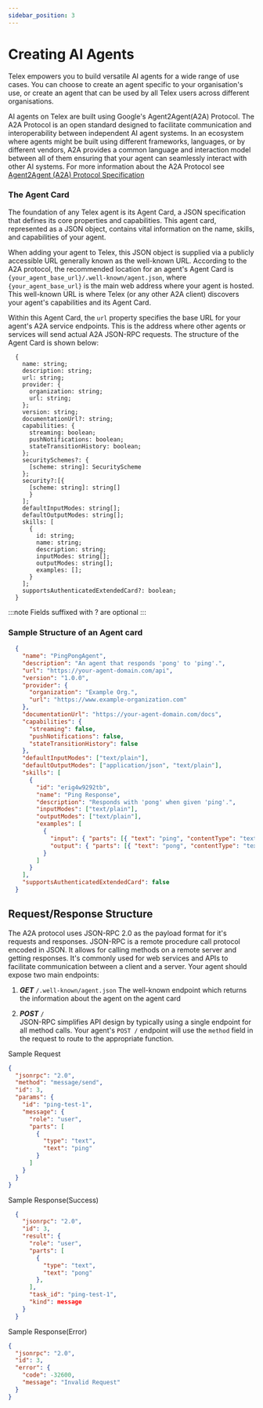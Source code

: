 ```yaml
---
sidebar_position: 3
---
```


# Creating AI Agents

Telex empowers you to build versatile AI agents for a wide range of use cases. You can choose to create an agent specific to your organisation's use, or create an agent that can be used by all Telex users across different organisations.

AI agents on Telex are built using Google's Agent2Agent(A2A) Protocol. The A2A Protocol is an open standard designed to facilitate communication and interoperability between independent AI agent systems. In an ecosystem where agents might be built using different frameworks, languages, or by different vendors, A2A provides a common language and interaction model between all of them ensuring that your agent can seamlessly interact with other AI systems. For more information about the A2A Protocol see [Agent2Agent (A2A) Protocol Specification](https://google-a2a.github.io/A2A/specification/)


### The Agent Card

The foundation of any Telex agent is its Agent Card, a JSON specification that defines its core properties and capabilities. This agent card, represented as a JSON object, contains vital information on the name, skills, and capabilities of your agent.  

When adding your agent to Telex, this JSON object is supplied via a publicly accessible URL generally known as the well-known URL. According to the A2A protocol, the recommended location for an agent's Agent Card is `{your_agent_base_url}/.well-known/agent.json`, where `{your_agent_base_url}` is the main web address where your agent is hosted. This well-known URL is where Telex (or any other A2A client) discovers your agent's capabilities and its Agent Card.  

Within this Agent Card, the `url` property specifies the base URL for your agent's A2A service endpoints. This is the address where other agents or services will send actual A2A JSON-RPC requests. The structure of the Agent Card is shown below: 

```
  {
    name: string;
    description: string;
    url: string;
    provider: {
      organization: string;
      url: string;
    };
    version: string;
    documentationUrl?: string;
    capabilities: {
      streaming: boolean;
      pushNotifications: boolean;
      stateTransitionHistory: boolean;
    };
    securitySchemes?: { 
      [scheme: string]: SecurityScheme 
    };
    security?:[{ 
      [scheme: string]: string[] 
      }
    ];
    defaultInputModes: string[];
    defaultOutputModes: string[];
    skills: [
      {
        id: string;
        name: string;
        description: string;
        inputModes: string[];
        outputModes: string[];
        examples: [];
      }
    ];
    supportsAuthenticatedExtendedCard?: boolean;
  }
```
:::note
Fields suffixed with ? are optional
:::

<!-- ### Field Definitions -->


### Sample Structure of an Agent card

```json
  {
    "name": "PingPongAgent",
    "description": "An agent that responds 'pong' to 'ping'.",
    "url": "https://your-agent-domain.com/api",
    "version": "1.0.0",
    "provider": {
      "organization": "Example Org.",
      "url": "https://www.example-organization.com"
    },
    "documentationUrl": "https://your-agent-domain.com/docs",
    "capabilities": {
      "streaming": false,
      "pushNotifications": false,
      "stateTransitionHistory": false
    },
    "defaultInputModes": ["text/plain"],
    "defaultOutputModes": ["application/json", "text/plain"],
    "skills": [
      {
        "id": "erig4w9292tb",
        "name": "Ping Response",
        "description": "Responds with 'pong' when given 'ping'.",
        "inputModes": ["text/plain"],
        "outputModes": ["text/plain"],
        "examples": [
          {
            "input": { "parts": [{ "text": "ping", "contentType": "text/plain" }] },
            "output": { "parts": [{ "text": "pong", "contentType": "text/plain" }] }
          }
        ]
      }
    ],
    "supportsAuthenticatedExtendedCard": false
  }
```

<!-- You can find more details about the agent card [here](https://google-a2a.github.io/A2A/specification/#5-agent-discovery-the-agent-card) -->


## Request/Response Structure
The A2A protocol uses JSON-RPC 2.0 as the payload format for it's requests and responses. JSON-RPC is a remote procedure call protocol encoded in JSON. It allows for calling methods on a remote server and getting responses. It's commonly used for web services and APIs to facilitate communication between a client and a server. Your agent should expose two main endpoints:

1. **_GET_** `/.well-known/agent.json` The well-known endpoint which returns the information about the agent on the agent card

2. **_POST_** `/`  
  JSON-RPC simplifies API design by typically using a single endpoint for all method calls. Your agent's `POST /` endpoint will use the `method` field in the request to route to the appropriate function.

  Sample Request

  ```json
  {
    "jsonrpc": "2.0", 
    "method": "message/send", 
    "id": 3,
    "params": {
      "id": "ping-test-1",
      "message": {
        "role": "user",  
        "parts": [
          {
            "type": "text",
            "text": "ping"
          }
        ]
      }
    } 
  }
  ```

  Sample Response(Success)
  ```json
    {
      "jsonrpc": "2.0", 
      "id": 3,
      "result": {
        "role": "user",  
        "parts": [
          {
            "type": "text",
            "text": "pong"
          },
        ],
        "task_id": "ping-test-1",
        "kind": message
      } 
    }
  ```

  Sample Response(Error)

  ```json
  {
    "jsonrpc": "2.0", 
    "id": 3,
    "error": {
      "code": -32600, 
      "message": "Invalid Request"
    } 
  }
  ```

